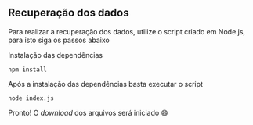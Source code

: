 ## Recuperação dos dados

Para realizar a recuperação dos dados, utilize o script criado em Node.js, para isto siga os passos abaixo

Instalação das dependências

```shell
npm install
```

Após a instalação das dependências basta executar o script

```shell
node index.js
```

Pronto! O *download* dos arquivos será iniciado :smile: